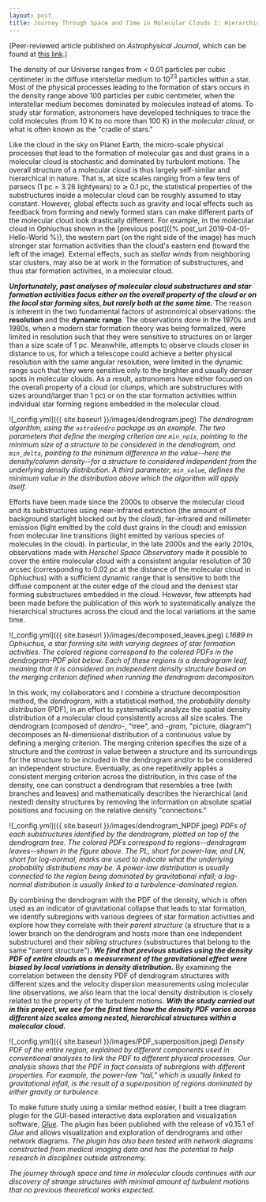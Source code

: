 ```yaml
---
layout: post
title: Journey Through Space and Time in Molecular Clouds I: Hierarchical Density Structures and Turbulent Distribution
---
```


(Peer-reviewed article published on *Astrophysical Journal*, which can be found at [this link]([https://iopscience.iop.org/article/10.3847/1538-4357/aabaf6).)

The density of our Universe ranges from < 0.01 particles per cubic centimeter in the diffuse interstellar medium to 10$^{23}$ particles within a star.  Most of the physical processes leading to the formation of stars occurs in the density range above 100 particles per cubic centimeter, when the interstellar medium becomes dominated by molecules instead of atoms.  To study star formation, astronomers have developed techniques to trace the cold molecules (from 10 K to no more than 100 K) in the *molecular cloud*, or what is often known as the "cradle of stars."

Like the cloud in the sky on Planet Earth, the micro-scale physical processes that lead to the formation of molecular gas and dust grains in a molecular cloud is stochastic and dominated by turbulent motions.  The overall structure of a molecular cloud is thus largely self-similar and hierarchical in nature.  That is, at size scales ranging from a few tens of parsecs (1 pc = 3.26 lightyears) to $\gtrsim$ 0.1 pc, the statistical properties of the substructures inside a molecular cloud can be roughly assumed to stay constant.  However, global effects such as gravity and local effects such as feedback from forming and newly formed stars can make different parts of the molecular cloud look drastically different.  For example, in the molecular cloud in Ophiuchus shown in the [previous post]({% post_url 2019-04-01-Hello-World %}), the western part (on the right side of the image) has much stronger star formation activities than the cloud's eastern end (toward the left of the image).  External effects, such as *stellar winds* from neighboring star clusters, may also be at work in the formation of substructures, and thus star formation activities, in a molecular cloud.

***Unfortunately, past analyses of molecular cloud substructures and star formation activities focus either on the overall property of the cloud or on the local star forming sites, but rarely both at the same time.***  The reason is inherent in the two fundamental factors of astronomical observations: the **resolution** and the **dynamic range**.  The observations done in the 1970s and 1980s, when a modern star formation theory was being formalized, were limited in resolution such that they were sensitive to structures on or larger than a size scale of 1 pc.  Meanwhile, attempts to observe clouds closer in distance to us, for which a telescope could achieve a better physical resolution with the same angular resolution, were limited in the dynamic range such that they were sensitive only to the brighter and usually denser spots in molecular clouds.  As a result, astronomers have either focused on the overall property of a cloud (or *clumps*, which are substructures with sizes around/larger than 1 pc) or on the star formation activities within individual star forming regions embedded in the molecular cloud.

![_config.yml]({{ site.baseurl }}/images/dendrogram.jpeg)
*The dendrogram algorithm, using the `astrodendro` package as an example.  The two parameters that define the merging criterion are `min_npix`, pointing to the minimum size of a structure to be considered in the dendrogram, and `min_delta`, pointing to the minimum difference in the value--here the density/column density--for a structure to considered independent from the underlying density distribution.  A third parameter, `min_value`, defines the minimum value in the distribution above which the algorithm will apply itself.*

Efforts have been made since the 2000s to observe the molecular cloud and its substructures using near-infrared extinction (the amount of background starlight blocked out by the cloud), far-infrared and millimeter emission (light emitted by the cold dust grains in the cloud) and emission from molecular line transitions (light emitted by various species of molecules in the cloud).  In particular, in the late 2000s and the early 2010s, observations made with *Herschel Space Observatory* made it possible to cover the entire molecular cloud with a consistent angular resolution of 30 arcsec (corresponding to 0.02 pc at the distance of the molecular cloud in Ophiuchus) with a sufficient dynamic range that is sensitive to both the diffuse component at the outer edge of the cloud and the densest star forming substructures embedded in the cloud.  However, few attempts had been made before the publication of this work to systematically analyze the hierarchical structures across the cloud and the local variations at the same time.

![_config.yml]({{ site.baseurl }}/images/decomposed_leaves.jpeg)
*L1689 in Ophiuchus, a star forming site with varying degrees of star formation activities.  The colored regions correspond to the colored PDFs in the dendrogram-PDF plot below.  Each of these regions is a dendrogram leaf, meaning that it is considered an independent density structure based on the merging criterion defined when running the dendrogram decompositon.*

In this work, my collaborators and I combine a structure decomposition method, the *dendrogram*, with a statistical method, the *probability density distribution* (PDF), in an effort to systematically analyze the spatial density distribution of a molecular cloud consistently across all size scales.  The dendrogram (composed of *dendro-*, "tree", and *-gram*, "picture, diagram") decomposes an N-dimensional distribution of a continuous value by defining a merging criterion.  The merging criterion specifies the size of a structure and the *contrast* in value between a structure and its surroundings for the structure to be included in the dendrogram and/or to be considered an independent structure.  Eventually, as one repetitively applies a consistent merging criterion across the distribution, in this case of the density, one can construct a dendrogram that resembles a tree (with branches and leaves) and mathematically describes the hierarchical (and nested) density structures by removing the information on absolute spatial positions and focusing on the relative density "connections."

![_config.yml]({{ site.baseurl }}/images/dendrogram_NPDF.jpeg)
*PDFs of each substructures identified by the dendrogram, plotted on top of the dendrogram tree.  The colored PDFs correspond to regions--dendrogram leaves--shown in the figure above.  The PL, short for power-law, and LN, short for log-normal, marks are used to indicate what the underlying probability distributions may be.  A power-law distribution is usually connected to the region being dominated by gravitational infall; a log-normal distribution is usually linked to a turbulence-dominated region.*

By combining the dendrogram with the PDF of the density, which is often used as an indicator of gravitational collapse that leads to star formation, we identify subregions with various degrees of star formation activities and explore how they correlate with their *parent structure* (a structure that is a lower branch on the dendrogram and hosts more than one independent substructure) and their *sibling structures* (substructures that belong to the same "parent structure").  ***We find that previous studies using the density PDF of entire clouds as a measurement of the gravitational effect were biased by local variations in density distribution.***  By examining the correlation between the density PDF of dendrogram structures with different sizes and the velocity dispersion measurements using molecular line observations, we also learn that the local density distribution is closely related to the property of the turbulent motions.  ***With the study carried out in this project, we see for the first time how the density PDF varies across different size scales among nested, hierarchical structures within a molecular cloud.***

![_config.yml]({{ site.baseurl }}/images/PDF_superposition.jpeg)
*Density PDF of the entire region, explained by different components used in conventional analyses to link the PDF to different physical processes.  Our analysis shows that the PDF in fact consists of subregions with different properties.  For example, the power-law "tail," which is usually linked to gravitational infall, is the result of a superposition of regions dominated by either gravity or turbulence.*

To make future study using a similar method easier, I built a tree diagram plugin for the GUI-based interactive data exploration and visualization software, [*Glue*]([http://glueviz.org/).  The plugin has been published with the release of v0.15.1 of *Glue* and allows visualization and exploration of dendrograms and other network diagrams.  *The plugin has also been tested with network diagrams constructed from medical imaging data and has the potential to help research in disciplines outside astronomy.*


*The journey through space and time in molecular clouds continues with our discovery of strange structures with minimal amount of turbulent motions that no previous theoretical works expected.*
